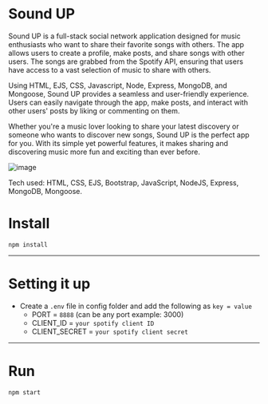 # Sound UP

Sound UP is a full-stack social network application designed for music enthusiasts who want to share their favorite songs with others. The app allows users to create a profile, make posts, and share songs with other users. The songs are grabbed from the Spotify API, ensuring that users have access to a vast selection of music to share with others.

Using HTML, EJS, CSS, Javascript, Node, Express, MongoDB, and Mongoose, Sound UP provides a seamless and user-friendly experience. Users can easily navigate through the app, make posts, and interact with other users' posts by liking or commenting on them.

Whether you're a music lover looking to share your latest discovery or someone who wants to discover new songs, Sound UP is the perfect app for you. With its simple yet powerful features, it makes sharing and discovering music more fun and exciting than ever before.

![image](https://github.com/martincosimano/soundUp/assets/103332504/88bc0cd2-30c0-43bb-8924-21215797e4df)




Tech used: HTML, CSS, EJS, Bootstrap, JavaScript, NodeJS, Express, MongoDB, Mongoose.




# Install

`npm install`

---

# Setting it up

- Create a `.env` file in config folder and add the following as `key = value`
  - PORT = `8888` (can be any port example: 3000)
  - CLIENT_ID = `your spotify client ID`
  - CLIENT_SECRET = `your spotify client secret`

---

# Run

`npm start`
